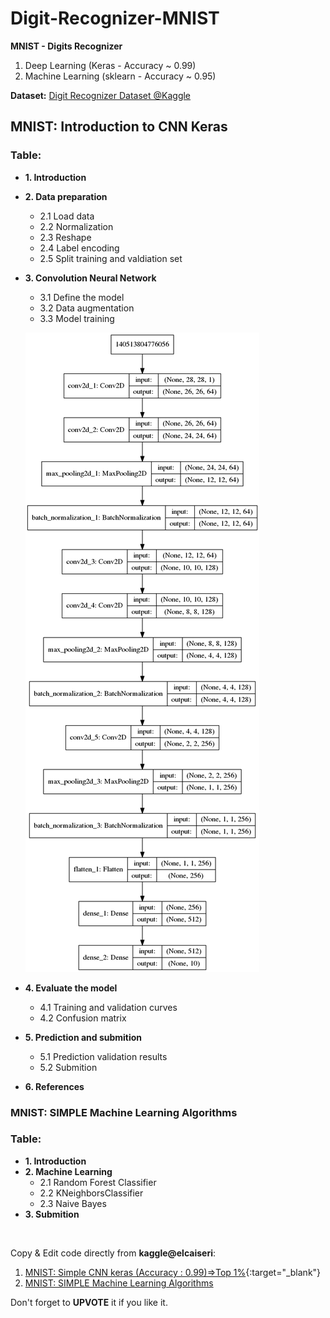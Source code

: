 # Digit-Recognizer-MNIST

**MNIST - Digits Recognizer**
1. Deep Learning (Keras - Accuracy ~ 0.99)
2. Machine Learning (sklearn - Accuracy ~ 0.95)

**Dataset:** [Digit Recognizer Dataset @Kaggle](https://www.kaggle.com/c/digit-recognizer/data) 

## MNIST: Introduction to CNN Keras

### Table:
* **1. Introduction**
* **2. Data preparation**
    * 2.1 Load data
    * 2.2 Normalization
    * 2.3 Reshape
    * 2.4 Label encoding
    * 2.5 Split training and valdiation set
* **3. Convolution Neural Network**
    * 3.1 Define the model
    * 3.2 Data augmentation
    * 3.3 Model training

    ![Model_arch](CNN%20Outputs/CNN_model_arch.png)

* **4. Evaluate the model**
    * 4.1 Training and validation curves
    * 4.2 Confusion matrix
* **5. Prediction and submition**
    * 5.1 Prediction validation results
    * 5.2 Submition
* **6. References**


### MNIST: SIMPLE Machine Learning Algorithms

### Table:
* **1. Introduction**
* **2. Machine Learning**
    * 2.1 Random Forest Classifier
    * 2.2 KNeighborsClassifier
    * 2.3 Naive Bayes
* **3. Submition**

<br>

Copy & Edit code directly from **kaggle@elcaiseri**:
1. [MNIST: Simple CNN keras (Accuracy : 0.99)=>Top 1%](https://www.kaggle.com/code/elcaiseri/mnist-simple-cnn-keras-accuracy-0-99-top-1){:target="_blank"}
2. [MNIST: SIMPLE Machine Learning Algorithms](https://www.kaggle.com/code/elcaiseri/mnist-simple-machine-learning-algorithms)

Don't forget to **UPVOTE** it if you like it.
